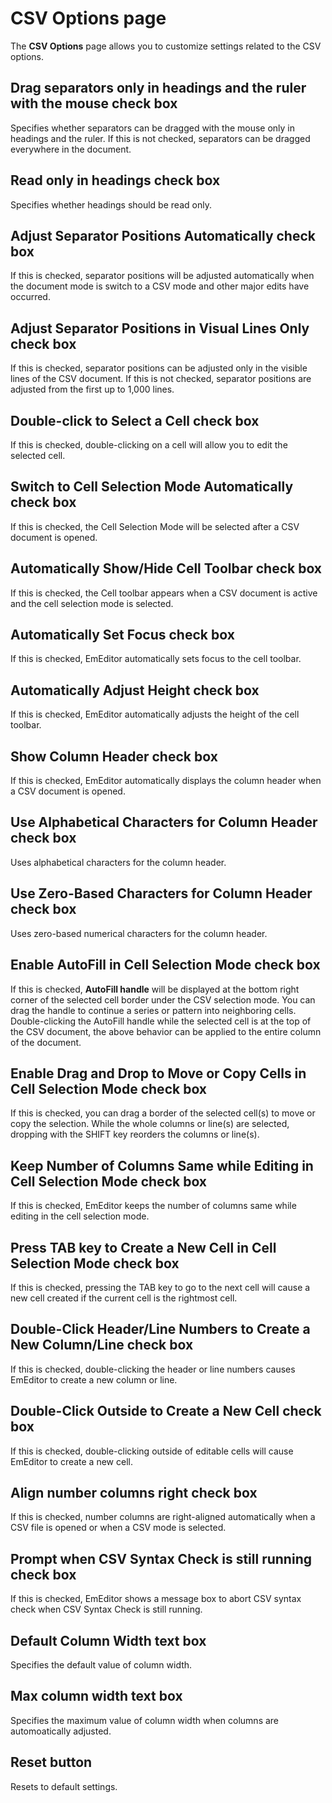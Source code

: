 # CSV Options page

The **CSV Options** page allows you to customize settings related to the CSV options.

## Drag separators only in headings and the ruler with the mouse check box

Specifies whether separators can be dragged with the mouse only in headings and the ruler. If this is not checked, separators can be dragged everywhere in the document.

## Read only in headings check box

Specifies whether headings should be read only.

## Adjust Separator Positions Automatically check box

If this is checked, separator positions will be adjusted automatically when the document mode is switch to a CSV mode and other major edits have occurred.

## Adjust Separator Positions in Visual Lines Only check box

If this is checked, separator positions can be adjusted only in the visible lines of the CSV document. If this is not checked, separator positions are adjusted from the first up to 1,000 lines.

## Double-click to Select a Cell check box

If this is checked, double-clicking on a cell will allow you to edit the selected cell.

## Switch to Cell Selection Mode Automatically check box

If this is checked, the Cell Selection Mode will be selected after a CSV document is opened.

## Automatically Show/Hide Cell Toolbar check box

If this is checked, the Cell toolbar appears when a CSV document is active and the cell selection mode is selected.

## Automatically Set Focus check box

If this is checked, EmEditor automatically sets focus to the cell toolbar.

## Automatically Adjust Height check box

If this is checked, EmEditor automatically adjusts the height of the cell toolbar.

## Show Column Header check box

If this is checked, EmEditor automatically displays the column header when a CSV document is opened.

## Use Alphabetical Characters for Column Header check box

Uses alphabetical characters for the column header.

## Use Zero-Based Characters for Column Header check box

Uses zero-based numerical characters for the column header.

## Enable AutoFill in Cell Selection Mode check box

If this is checked, **AutoFill handle** will be displayed at the bottom right corner of the selected cell border under the CSV selection mode. You can drag the handle to continue a series or pattern into neighboring cells. Double-clicking the AutoFill handle while the selected cell is at the top of the CSV document, the above behavior can be applied to the entire column of the document.

## Enable Drag and Drop to Move or Copy Cells in Cell Selection Mode check box

If this is checked, you can drag a border of the selected cell(s) to move or copy the selection. While the whole columns or line(s) are selected, dropping with the SHIFT key reorders the columns or line(s).

## Keep Number of Columns Same while Editing in Cell Selection Mode check box

If this is checked, EmEditor keeps the number of columns same while editing in the cell selection mode.

## Press TAB key to Create a New Cell in Cell Selection Mode check box

If this is checked, pressing the TAB key to go to the next cell will cause a new cell created if the current cell is the rightmost cell.

## Double-Click Header/Line Numbers to Create a New Column/Line check box

If this is checked, double-clicking the header or line numbers causes EmEditor to create a new column or line.

## Double-Click Outside to Create a New Cell check box

If this is checked, double-clicking outside of editable cells will cause EmEditor to create a new cell.

## Align number columns right check box

If this is checked, number columns are right-aligned automatically when a CSV file is opened or when a CSV mode is selected.

## Prompt when CSV Syntax Check is still running check box

If this is checked, EmEditor shows a message box to abort CSV syntax check when CSV Syntax Check is still running.

## Default Column Width text box

Specifies the default value of column width.

## Max column width text box

Specifies the maximum value of column width when columns are automoatically adjusted.

## Reset button

Resets to default settings.

